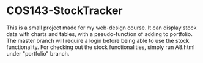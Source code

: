 # COS143-StockTracker
This is a small project made for my web-design course. It can display stock data with charts and tables, with a pseudo-function of adding to portfolio.
The master branch will require a login before being able to use the stock functionality.
For checking out the stock functionalities, simply run A8.html under "portfolio" branch.
